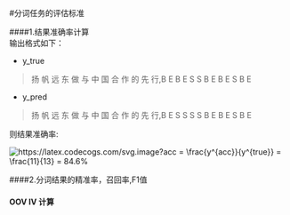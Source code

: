 #分词任务的评估标准<br/>

####1.结果准确率计算<br/>
输出格式如下：<br>
+ y_true<br>
>扬 帆 远 东 做 与 中 国 合 作 的 先 行,B E B E S S B E B E S B E<br>
+ y_pred<br>
>扬 帆 远 东 做 与 中 国 合 作 的 先 行,B E S S S S B E B E S B E<br>

则结果准确率:<br>
<html>
<img src="https://latex.codecogs.com/svg.image?acc&space;=&space;\frac{y^{acc}}{y^{true}}&space;=&space;\frac{11}{13}&space;=&space;84.6%" title="https://latex.codecogs.com/svg.image?acc = \frac{y^{acc}}{y^{true}} = \frac{11}{13} = 84.6%" />
</html>

####2.分词结果的精准率，召回率,F1值<br/>

#### OOV IV 计算<br/>
